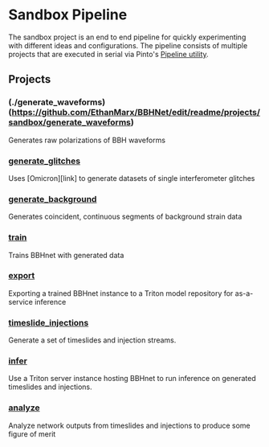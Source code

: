 # Sandbox Pipeline

The sandbox project is an end to end pipeline for quickly experimenting with different ideas and configurations. The pipeline consists of
multiple projects that are executed in serial via Pinto's [Pipeline utility](https://github.com/EthanMarx/pinto/blob/add-pipeline-to-readme/README.md#pipelines).

## Projects
### (./generate_waveforms)(https://github.com/EthanMarx/BBHNet/edit/readme/projects/sandbox/generate_waveforms)
Generates raw polarizations of BBH waveforms 

### [generate_glitches](https://github.com/EthanMarx/BBHNet/edit/readme/projects/sandbox/generate_glitches)
Uses [Omicron][link] to generate datasets of single interferometer glitches

### [generate_background](https://github.com/EthanMarx/BBHNet/edit/readme/projects/sandbox/generate_background)
Generates coincident, continuous segments of background strain data

### [train](https://github.com/EthanMarx/BBHNet/edit/readme/projects/sandbox/train)
Trains BBHnet with generated data

### [export](https://github.com/EthanMarx/BBHNet/edit/readme/projects/sandbox/export)
Exporting a trained BBHnet instance to a Triton model repository for as-a-service inference

### [timeslide_injections](https://github.com/EthanMarx/BBHNet/edit/readme/projects/sandbox/timeslide_injections)
Generate a set of timeslides and injection streams.

### [infer](https://github.com/EthanMarx/BBHNet/edit/readme/projects/sandbox/infer)
Use a Triton server instance hosting BBHnet to run inference on generated timeslides and injections.

### [analyze](https://github.com/EthanMarx/BBHNet/edit/readme/projects/sandbox/analyze)
Analyze network outputs from timeslides and injections to produce some figure of merit








